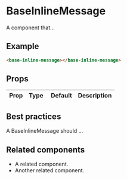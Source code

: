 # BaseInlineMessage

A component that...

## Example

```html
<base-inline-message></base-inline-message>
```

## Props

Prop | Type | Default | Description
--- | --- | --- | ---

## Best practices

A BaseInlineMessage should ...

## Related components

- A related component.
- Another related component.

